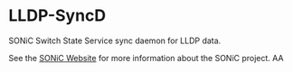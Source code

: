 # LLDP-SyncD
SONiC Switch State Service sync daemon for LLDP data. 

See the [SONiC Website](https://sonic-net.github.io/SONiC/) for more information about the SONiC project.
AA
